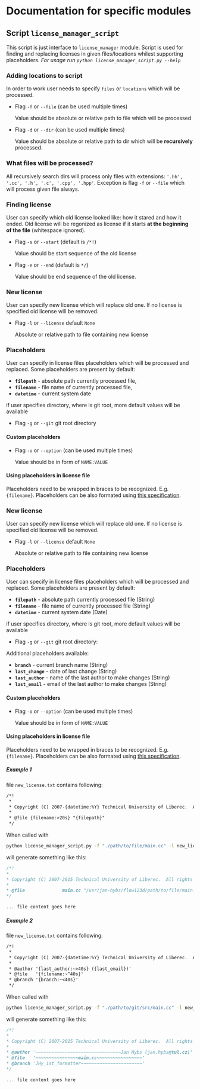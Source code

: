 # Documentation for specific modules

## Script ```license_manager_script```

This script is just interface to ```license_manager``` module.
Script is used for finding and replacing licenses in given files/locations whilest supporting placeholders.
*For usage run ```python license_manager_script.py --help```*

### Adding locations to script

In order to work user needs to specify ```files``` or ```locations``` which will be processed.

* Flag ```-f``` or ```--file``` (can be used multiple times)
  
  Value should be absolute or relative path to file which will be processed
  
* Flag ```-d``` or ```--dir``` (can be used multiple times)
  
  Value should be absolute or relative path to dir which will be **recursively** processed.
  
### What files will be processed?
All recursively search dirs will process only files with extensions: ```'.hh', '.cc', '.h', '.c', '.cpp', '.hpp'```.
Exception is flag ```-f``` or ```--file``` which will process given file always. 

### Finding license
User can specify which old license looked like: how it stared and how it ended.
Old license will be regonized as license if it starts **at the beginning of the file** (whitespace ignored).

* Flag ```-s``` or ```--start``` (default is ```/*!```)
  
  Value should be start sequence of the old license
  
* Flag ```-e``` or ```--end``` (default is ```*/```)

  Value should be end sequence of the old license.
  

### New license
User can specify new license which will replace old one. If no license is specified old license will be removed.

* Flag ```-l``` or ```--license``` default ```None```

  Absolute or relative path to file containing new license
  
### Placeholders
User can specify in license files placeholders which will be processed and replaced. Some placeholders are present by default:

* **```filepath```**  - absolute path currently processed file,
* **```filename```**  - file name of currently processed file,
* **```datetime```**  - current system date

if user specifies directory, where is git root, more default values will be available

* Flag ```-g``` or ```--git``` git root directory

#### Custom placeholders

* Flag ```-o``` or ```--option``` (can be used multiple times)

  Value should be in form of ```NAME:VALUE```

#### Using placeholders in license file
Placeholders need to be wrapped in braces to be recognized. E.g. ```{filename}```.
Placeholders can be also formated using [this specification](https://docs.python.org/2/library/string.html#format-specification-mini-language).
  
### New license
User can specify new license which will replace old one. If no license is specified old license will be removed.

* Flag ```-l``` or ```--license``` default ```None```

  Absolute or relative path to file containing new license
  
### Placeholders
User can specify in license files placeholders which will be processed and replaced. Some placeholders are present by default:

* **```filepath```** - absolute path currently processed file (String)
* **```filename```** - file name of currently processed file (String)
* **```datetime```** - current system date (Date)

if user specifies directory, where is git root, more default values will be available

* Flag ```-g``` or ```--git``` git root directory:

Additional placeholders available:

* **```branch```** - current branch name (String)
* **```last_change```** - date of last change (String)
* **```last_author```** - name of the last author to make changes (String)
* **```last_email```** - email of the last author to make changes (String)

#### Custom placeholders

* Flag ```-o``` or ```--option``` (can be used multiple times)

  Value should be in form of ```NAME:VALUE```

#### Using placeholders in license file
Placeholders need to be wrapped in braces to be recognized. E.g. ```{filename}```.
Placeholders can be also formated using [this specification](https://docs.python.org/2/library/string.html#format-specification-mini-language).

##### Example 1

file ```new_license.txt``` contains following:


```txt
/*!
 *
 * Copyright (C) 2007-{datetime:%Y} Technical University of Liberec.  All rights reserved.
 * 
 * @file {filename:>20s} "{filepath}"
 */
 ```
 
 When called with
 ```bash
 python license_manager_script.py -f "./path/to/file/main.cc" -l new_license.txt
 ```
 
 will generate something like this:
 
 ```cc
 /*!
 *
 * Copyright (C) 2007-2015 Technical University of Liberec.  All rights reserved.
 * 
 * @file              main.cc "/usr/jan-hybs/flow123d/path/to/file/main.cc"
 */
 
 ... file content goes here
 ```
 
 
##### Example 2

file ```new_license.txt``` contains following:


```txt
/*!
 *
 * Copyright (C) 2007-{datetime:%Y} Technical University of Liberec.  All rights reserved.
 * 
 * @author '{last_author:~>40s} ({last_email})'
 * @file   '{filename:~^40s}'
 * @branch '{branch:~<40s}'
 */
 ```
 
 When called with
 ```bash
 python license_manager_script.py -f "./path/to/git/src/main.cc" -l new_license.txt -g "./path/to/git/"
 ```
 
 will generate something like this:
 
 ```cc
/*!
 *
 * Copyright (C) 2007-2015 Technical University of Liberec.  All rights reserved.
 * 
 * @author '~~~~~~~~~~~~~~~~~~~~~~~~~~~~~~~~Jan Hybs (jan.hybs@tul.cz)'
 * @file   '~~~~~~~~~~~~~~~~main.cc~~~~~~~~~~~~~~~~~'
 * @branch 'JHy_ist_formatter~~~~~~~~~~~~~~~~~~~~~~~'
 */
 
 ... file content goes here
 ```
